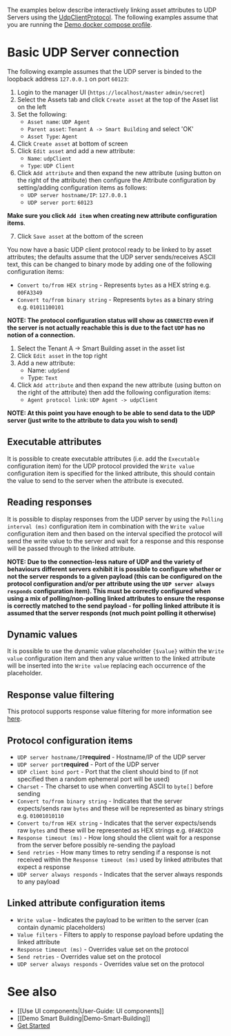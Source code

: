 The examples below describe interactively linking asset attributes to UDP Servers using the [UdpClientProtocol](https://github.com/openremote/openremote/blob/master/agent/src/main/java/org/openremote/agent/protocol/udp/UdpClientProtocol.java). The following examples assume that you are running the [Demo docker compose profile](https://github.com/openremote/openremote/wiki/Developer-Guide:-Docker-compose-profiles#demo-docker-composeyml).

# Basic UDP Server connection

The following example assumes that the UDP server is binded to the loopback address `127.0.0.1` on port `60123`:

1. Login to the manager UI (`https://localhost/master` `admin/secret`)
2. Select the Assets tab and click `Create asset` at the top of the Asset list on the left
3. Set the following:
   * `Asset name`: `UDP Agent`
   * `Parent asset`: `Tenant A -> Smart Building` and select 'OK'
   * `Asset Type`: `Agent`
4. Click `Create asset` at bottom of screen
5. Click `Edit asset` and add a new attribute:
   * `Name`: `udpClient`
   * `Type`: `UDP Client`
6. Click `Add attribute` and then expand the new attribute (using button on the right of the attribute) then configure the Attribute configuration by setting/adding configuration items as follows:
   * `UDP server hostname/IP`: `127.0.0.1`
   * `UDP server port`: `60123`

**Make sure you click `Add item` when creating new attribute configuration items**.

7. Click `Save asset` at the bottom of the screen

You now have a basic UDP client protocol ready to be linked to by asset attributes; the defaults assume that the UDP server sends/receives ASCII text, this can be changed to binary mode by adding one of the following configuration items:

* `Convert to/from HEX string` - Represents `bytes` as a HEX string e.g. `00FA3349`
* `Convert to/from binary string` - Represents `bytes` as a binary string e.g. `01011100101`

**NOTE: The protocol configuration status will show as `CONNECTED` even if the server is not actually reachable this is due to the fact `UDP` has no notion of a connection.**

1. Select the Tenant A -> Smart Building asset in the asset list
2. Click `Edit asset` in the top right
3. Add a new attribute:
   * Name: `udpSend`
   * Type: `Text`
4. Click `Add attribute` and then expand the new attribute (using button on the right of the attribute) then add the following configuration items:
   * `Agent protocol link`: `UDP Agent -> udpClient`

**NOTE: At this point you have enough to be able to send data to the UDP server (just write to the attribute to data you wish to send)**

## Executable attributes
It is possible to create executable attributes (i.e. add the `Executable` configuration item) for the UDP protocol provided the `Write value` configuration item is specified for the linked attribute, this should contain the value to send to the server when the attribute is executed.

## Reading responses
It is possible to display responses from the UDP server by using the `Polling interval (ms)` configuration item in combination with the `Write value` configuration item and then based on the interval specified the protocol will send the write value to the server and wait for a response and this response will be passed through to the linked attribute.

**NOTE: Due to the connection-less nature of UDP and the variety of behaviours different servers exhibit it is possible to configure whether or not the server responds to a given payload (this can be configured on the protocol configuration and/or per attribute using the `UDP server always responds` configuration item). This must be correctly configured when using a mix of polling/non-polling linked attributes to ensure the response is correctly matched to the send payload - for polling linked attribute it is assumed that the server responds (not much point polling it otherwise)**

## Dynamic values
It is possible to use the dynamic value placeholder `{$value}` within the `Write value` configuration item and then any value written to the linked attribute will be inserted into the `Write value` replacing each occurrence of the placeholder.

## Response value filtering
This protocol supports response value filtering for more information see [here](https://github.com/openremote/openremote/wiki/User-Guide:-Generic-protocols#response-value-filtering).

## Protocol configuration items
* `UDP server hostname/IP`**required** - Hostname/IP of the UDP server
* `UDP server port`**required** - Port of the UDP server
* `UDP client bind port` - Port that the client should bind to (if not specified then a random ephemeral port will be used)
* `Charset` - The charset to use when converting ASCII to `byte[]` before sending
* `Convert to/from binary string` - Indicates that the server expects/sends raw `bytes` and these will be represented as binary strings e.g. `01001010110`
* `Convert to/from HEX string` - Indicates that the server expects/sends raw `bytes` and these will be represented as HEX strings e.g. `0FABCD20`
* `Response timeout (ms)` - How long should the client wait for a response from the server before possibly re-sending the payload
* `Send retries` - How many times to retry sending if a response is not received within the `Response timeout (ms)` used by linked attributes that expect a response
* `UDP server always responds` - Indicates that the server always responds to any payload

## Linked attribute configuration items
* `Write value` - Indicates the payload to be written to the server (can contain dynamic placeholders)
* `Value filters` - Filters to apply to response payload before updating the linked attribute
* `Response timeout (ms)` - Overrides value set on the protocol
* `Send retries` - Overrides value set on the protocol
* `UDP server always responds` - Overrides value set on the protocol

# See also
- [[Use UI components|User-Guide: UI components]]
- [[Demo Smart Building|Demo-Smart-Building]]
- [Get Started](https://openremote.io/get-started-manager/)